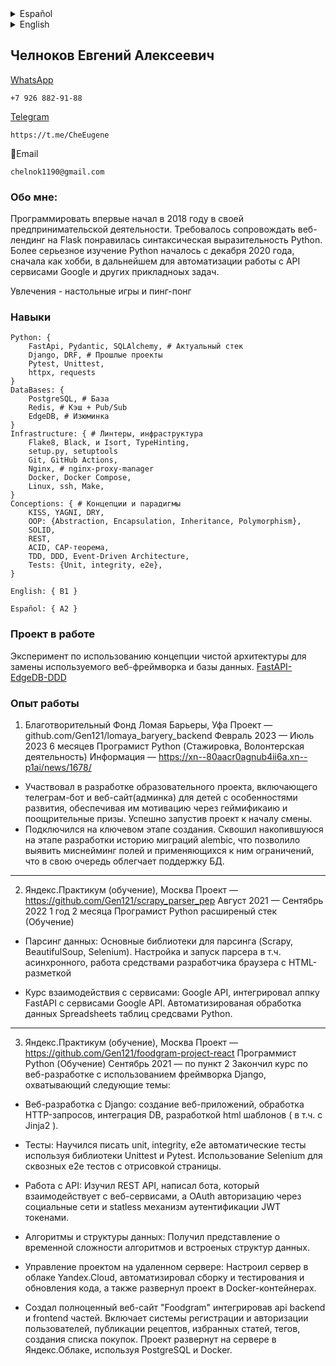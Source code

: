 <details>
  <summary>Español</summary>

## Chelnokov Eugeny
[WhatsApp](https://wa.me/qr/L5UWXBK4PVP5N1)  
```
+7 926 882-91-88
```

[Telegram](https://t.me/CheEugene)
```
https://t.me/CheEugene
```

:email: Correo electrónico
```
chelnok1190@gmail.com
```


### About Me:
Comencé a programar por primera vez en 2018 en mi emprendimiento. Se requería mantener un weblending en Flask me gustó la expresividad sintáctica de Python.
Estudio más serio de Python comenzó en diciembre de 2020, primero como un hobby, más tarde para automatizar el trabajo con los servicios de Google API y otras tareas aplicadas.

Aficiones - juegos de mesa y ping pong.

### Habilidades
```
Python: {
    FastApi, Pydantic, SQLAlchemy, ## Pila actual
    Django, DRF, ### Proyectos anteriores
    Pytest, Unittest,
    httpx, requests
}
Bases de datos: {
    PostgreSQL, # Base de datos
    Redis, # Caché + Pub/Sub
    EdgeDB, # Raisin
}
Infraestructura: { # Linters, Infraestructura
    Flake8, Black, e Isort, TypeHinting,
    setup.py, setuptools
    Git, GitHub Acciones,
    Nginx, # nginx-proxy-manager
    Docker, Docker Compose,
    Linux, ssh, Make,
}
Conceptos: { # Conceptos y paradigmas
    BESO, YAGNI, SECO,
    POO: { # Abstracción, Encapsulación, Herencia, Polimorfismo},
    SOLID,
    REST,
    ACID, Teorema CAP,
    TDD, DDD, Arquitectura dirigida por eventos,
    Pruebas: {Unidad, integridad, e2e},
}

English: { B1 }

Español: { A2 }
```

### Proyecto en curso
Un experimento para utilizar el concepto de arquitectura limpia para reemplazar el framework web y la base de datos en uso.
[FastAPI-EdgeDB-DDD](https://github.com/Gen121/Fastapi-EdgeDB-DDD)


### Experiencia laboral
1. Fundación benéfica Rompiendo Barreras, Ufa. 
Proyecto - github.com/Gen121/lomaya_baryery_backend
Febrero 2023 - Julio 2023 6 meses
Programador Python (Prácticas, Voluntariado)
Información - https://xn--80aacr0agnub4ii6a.xn--p1ai/news/1678/

- Participé en el desarrollo de un proyecto educativo que incluía un bot de telegram y un sitio web(admin) para niños con necesidades especiales, proporcionándoles motivación a través de la gamificación y premios de incentivo. Lanzamiento con éxito del proyecto a tiempo para el inicio del turno.
- Conectados en una fase clave de la creación. Aplastado el historial acumulado de migraciones del alambique durante la fase de desarrollo, lo que permite identificar los errores de denominación de los campos y las restricciones aplicadas a los mismos, lo que a su vez facilita el mantenimiento de la BD.
---

2. Yandex.Praktikum (formación), Moscú
Proyecto - https://github.com/Gen121/scrapy_parser_pep
Agosto 2021 - Septiembre 2022 1 año 2 meses
Programador Python Extended Stack (Formación)

- Análisis de datos: Bibliotecas básicas de análisis (Scrapy, BeautifulSoup, Selenium). Configuración y ejecución de un analizador sintáctico, incluido analizador asíncrono, trabajo con marcado HTML utilizando herramientas de desarrollador de navegador.

- Curso de interacción con los servicios: Google API, integrado FastAPI appku con los servicios de Google API. Procesamiento automatizado de datos de tablas de hojas de cálculo con herramientas de Python.
---

3. Yandex.Praktikum (formación), Moscú.
Proyecto - https://github.com/Gen121/foodgram-project-react
Programador Python (Formación)
Septiembre 2021 - al punto 2 Completado un curso sobre desarrollo web utilizando Django framework, que abarca los siguientes temas:

- Desarrollo web con Django: creación de aplicaciones web, manejo de peticiones HTTP, integración DB, desarrollo de plantillas html ( incluyendo c Jinja2).

- Pruebas: Aprender a escribir pruebas automatizadas unitarias, de integridad y e2e utilizando las librerías Unittest y Pytest. Uso de Selenium para pruebas e2e de extremo a extremo con renderizado de páginas.

- Trabajo con APIs: Aprendí REST API, escribí un bot que interactúa con servicios web, y autorización OAuth a través de redes sociales y mecanismo de autenticación sin estado JWT tokens.

- Algoritmos y estructuras de datos: Comprensión de la complejidad temporal de los algoritmos y las estructuras de datos integradas.

- Gestión de proyectos en un servidor remoto: Configuración de un servidor en Yandex.Cloud, construcción y pruebas automatizadas y actualizaciones de código, y despliegue del proyecto en contenedores Docker.

- Creación de un sitio web completo "Foodgram" integrando partes de backend y frontend api. Incluye sistemas de registro y autorización de usuarios, publicación de recetas, artículos favoritos, etiquetas, creación de listas de la compra. El proyecto está desplegado en un servidor en Yandex.Cloud usando PostgreSQL y Docker.

</details>




<details>
  <summary>English</summary>

## Chelnokov Evgeny Alekseevich
[WhatsApp](https://wa.me/qr/L5UWXBK4PVP5N1)  
```
+7 926 882-91-88
```

[Telegram](https://t.me/CheEugene)
```
https://t.me/CheEugene
```

:email:Email
```
chelnok1190@gmail.com
```


### About Me:
Started programming for the first time in 2018 in my entrepreneurial endeavors. Was required to maintain a weblending in Flask liked the syntactic expressiveness of Python.
More serious study of Python began in December 2020, first as a hobby, later to automate work with Google API services and other applied tasks.

Hobbies - board games and ping pong.

### Skills
```
Python: {
    FastApi, Pydantic, SQLAlchemy, # Actual stack
    Django, DRF, ### Past projects
    Pytest, Unittest,
    httpx, requests
}
DataBases: {
    PostgreSQL, # Database
    Redis, # Cache + Pub/Sub
    EdgeDB, # Raisin
}
Infrastructure: { # Linters, Infrastructure
    Flake8, Black, and Isort, TypeHinting,
    setup.py, setuptools
    Git, GitHub Actions,
    Nginx, # nginx-proxy-manager
    Docker, Docker Compose,
    Linux, ssh, Make,
}
Conceptions: { # Concepts and paradigms
    KISS, YAGNI, DRY,
    OOP: { # Abstraction, Encapsulation, Inheritance, Polymorphism},
    SOLID,
    REST,
    ACID, CAP Theorem,
    TDD, DDD, Event-Driven Architecture,
    Tests: {Unit, integrity, e2e},
}

English: { B1 }

Español: { A2 }
```

### Project in progress
An experiment to use the concept of clean architecture to replace the web framework and database in use.
[FastAPI-EdgeDB-DDD](https://github.com/Gen121/Fastapi-EdgeDB-DDD)


### Work Experience
1. Charitable Foundation Breaking Barriers, Ufa. 
Project - github.com/Gen121/lomaya_baryery_backend
February 2023 - July 2023 6 months
Python Programmer (Internship, Volunteering)
Information - https://xn--80aacr0agnub4ii6a.xn--p1ai/news/1678/

- Participated in the development of an educational project including a telegram bot and website(admin) for children with developmental disabilities, providing them with motivation through gamification and incentive prizes. Successfully launched the project in time for the start of the shift.
- Connected at a key stage of creation. Squashed the accumulated history of alembic migrations during the development phase, allowing for the identification of misnaming of fields and the constraints applied to them, which in turn facilitates database maintenance.
---

2. Yandex.Praktikum (training), Moscow
Project - https://github.com/Gen121/scrapy_parser_pep
August 2021 - September 2022 1 year 2 months
Python Extended Stack Programmer (Training)

- Data parsing: Basic parsing libraries (Scrapy, BeautifulSoup, Selenium). Setting up and running a parser, including asynchronous parser, working with HTML markup using browser developer tools

- Interaction with services: Google API, integrated FastAPI appku with Google API services. Automated processing of Spreadsheets table data with Python tools.
---

3. Yandex.Praktikum (training), Moscow.
Project - https://github.com/Gen121/foodgram-project-react
Python Programmer (Training)
September 2021 - to point 2 Completed a course on web development using Django framework, covering the following topics:

- Web development with Django: creating web applications, handling HTTP requests, DB integration, html template development ( including c Jinja2 ).

- Tests: Learned to write unit, integrity, e2e automated tests using Unittest and Pytest libraries. Using Selenium for end-to-end e2e tests with page rendering.

- Working with APIs: Learned REST API, wrote a bot that interacts with web services, and OAuth authorization through social networks and statless authentication mechanism JWT tokens.

- Algorithms and Data Structures: Gained an understanding of the time complexity of algorithms and embedded data structures.

- Project management on a remote server: Configured a server in Yandex.Cloud, automated building and testing and code updates, and deployed the project in Docker containers.

- Created a full-fledged website "Foodgram" integrating api backend and frontend parts. Includes user registration and authorization systems, publication of recipes, favorite articles, tags, creation of shopping list. The project is deployed on a server in Yandex.Cloud using PostgreSQL and Docker.

</details>





## Челноков Евгений Алексеевич
[WhatsApp](https://wa.me/qr/L5UWXBK4PVP5N1)  
```
+7 926 882-91-88
```

[Telegram](https://t.me/CheEugene)
```
https://t.me/CheEugene
```

:email:Email
```
chelnok1190@gmail.com
```


### Обо мне:
Программировать впервые начал в 2018 году в своей предпринимательской деятельности. Требовалось сопровождать веб-лендинг на Flask понравилась синтаксическая выразительность Python.
Более серьезное изучение Python началось с декабря 2020 года, сначала как хобби, в дальнейшем для автоматизации работы с API сервисами Google и других прикладноых задач.

Увлечения - настольные игры и пинг-понг

### Навыки
```
Python: {
    FastApi, Pydantic, SQLAlchemy, # Актуальный стек
    Django, DRF, # Прошлые проекты
    Pytest, Unittest,
    httpx, requests
}
DataBases: {
    PostgreSQL, # База
    Redis, # Кэш + Pub/Sub
    EdgeDB, # Изюминка
}
Infrastructure: { # Линтеры, инфраструктура
    Flake8, Black, и Isort, TypeHinting,
    setup.py, setuptools
    Git, GitHub Actions,
    Nginx, # nginx-proxy-manager
    Docker, Docker Compose,
    Linux, ssh, Make,
}
Conceptions: { # Концепции и парадигмы
    KISS, YAGNI, DRY,
    OOP: {Abstraction, Encapsulation, Inheritance, Polymorphism},
    SOLID,
    REST,
    ACID, CAP-теорема,
    TDD, DDD, Event-Driven Architecture,
    Tests: {Unit, integrity, e2e},
}

English: { B1 }

Español: { A2 }
```

### Проект в работе
Эксперимент по использованию концепции чистой архитектуры для замены используемого веб-фреймворка и базы данных.
[FastAPI-EdgeDB-DDD](https://github.com/Gen121/Fastapi-EdgeDB-DDD)


### Опыт работы
1. Благотворительный Фонд Ломая Барьеры, Уфа 
Проект — github.com/Gen121/lomaya_baryery_backend
Февраль 2023 — Июль 2023 6 месяцев
Програмист Python (Стажировка, Волонтерская деятельность)
Информация — https://xn--80aacr0agnub4ii6a.xn--p1ai/news/1678/

- Участвовал в разработке образовательного проекта, включающего телеграм-бот и веб-сайт(админка) для детей с особенностями развития, обеспечивая им мотивацию через геймификаию и поощрительные призы. Успешно запустив проект к началу смены.
- Подключился на ключевом этапе создания. Сквошил накопившуюся на этапе разработки историю миграций alembic, что позволило выявить миснейминг полей и применяющихся к ним ограничений, что в свою очередь облегчает поддержку БД.
---

2. Яндекс.Практикум (обучение), Москва
Проект — https://github.com/Gen121/scrapy_parser_pep
Август 2021 — Сентябрь 2022 1 год 2 месяца
Програмист Python расширеный стек (Обучение)

- Парсинг данных: Основные библиотеки для парсинга (Scrapy, BeautifulSoup, Selenium). Настройка и запуск парсера в т.ч. асинхронного, работа средствами разработчика браузера с HTML-разметкой

- Курс взаимодействия с сервисами: Google API, интегрировал аппку FastAPI с сервисами Google API. Автоматизированая обработка данных Spreadsheets таблиц средсвами Python.
---

3. Яндекс.Практикум (обучение), Москва
Проект — https://github.com/Gen121/foodgram-project-react
Программист Python (Обучение)
Сентябрь 2021 — по пункт 2 Закончил курс по веб-разработке с использованием фреймворка Django, охватывающий следующие темы:

- Веб-разработка с Django: создание веб-приложений, обработка HTTP-запросов, интеграция DB, разработкой html шаблонов ( в т.ч. c Jinja2 ).

- Тесты: Научился писать unit, integrity, e2e автоматические тесты используя библиотеки Unittest и Pytest. Использование Selenium для сквозных e2e тестов с отрисовкой страницы.

- Работа с API: Изучил REST API, написал бота, который взаимодействует с веб-сервисами, а OAuth авторизацию через социальные сети и statless механизм аутентификации JWT токенами.

- Алгоритмы и структуры данных: Получил представление о временной сложности алгоритмов и встроеных структур данных.

- Управление проектом на удаленном сервере: Настроил сервер в облаке Yandex.Cloud, автоматизировал сборку и тестирования и обновления кода, а также развернул проект в Docker-контейнерах.

- Создал полноценный веб-сайт "Foodgram" интегрировав api backend и frontend частей. Включает системы регистрации и авторизации пользователей, публикации рецептов, избранных статей, тегов, создания списка покупок. Проект развернут на сервере в Яндекс.Облаке, используя PostgreSQL и Docker.
